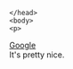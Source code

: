 <html>
  <head>

    </head>
    <body>
    <p>
<a href="http://www.google.com">Google</a> <br>
It's pretty nice.
</p>
